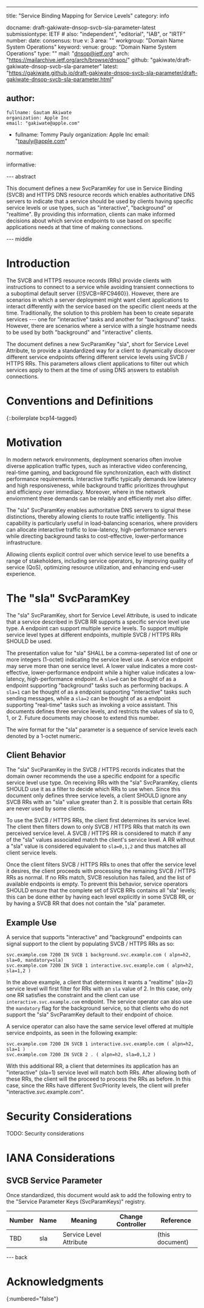 ---
title: "Service Binding Mapping for Service Levels"
category: info

docname: draft-gakiwate-dnsop-svcb-sla-parameter-latest
submissiontype: IETF  # also: "independent", "editorial", "IAB", or "IRTF"
number:
date:
consensus: true
v: 3
area: ""
workgroup: "Domain Name System Operations"
keyword:
venue:
  group: "Domain Name System Operations"
  type: ""
  mail: "dnsop@ietf.org"
  arch: "https://mailarchive.ietf.org/arch/browse/dnsop/"
  github: "gakiwate/draft-gakiwate-dnsop-svcb-sla-parameter"
  latest: "https://gakiwate.github.io/draft-gakiwate-dnsop-svcb-sla-parameter/draft-gakiwate-dnsop-svcb-sla-parameter.html"

author:
 -
    fullname: Gautam Akiwate
    organization: Apple Inc
    email: "gakiwate@apple.com"
 -
    fullname: Tommy Pauly
    organization: Apple Inc
    email: "tpauly@apple.com"

normative:

informative:

--- abstract

This document defines a new SvcParamKey for use in Service Binding (SVCB) and
HTTPS DNS resource records which enables authoritative DNS servers to indicate
that a service should be used by clients having specific service levels
or use types, such as "interactive", "background" or "realtime". By providing this
information, clients can make informed decisions about which service endpoints
to use based on specific applications needs at that time of making connections.

--- middle

# Introduction

The SVCB and HTTPS resource records (RRs) provide clients with instructions to
connect to a service while avoiding transient connections to a suboptimal
default server {{!SVCB=RFC9460}}. However, there are scenarios in which a server
deployment might want client applications to interact differently with the service
based on the specific client needs at the time.  Traditionally, the solution to
this problem has been to create separate services --- one for "interactive"
tasks and another for "background" tasks.  However, there are scenarios where
a service with a single hostname needs to be used by both "background" and
"interactive" clients.

The document defines a new SvcParamKey "sla", short for Service Level Attribute,
to provide a standardized way for a client to dynamically discover different
service endpoints offering different service levels using SVCB / HTTPS RRs.
This parameters allows client applications to filter out which services apply
to them at the time of using DNS answers to establish connections.

# Conventions and Definitions

{::boilerplate bcp14-tagged}

# Motivation

In modern network environments, deployment scenarios often involve diverse
application traffic types, such as interactive video conferencing, real-time
gaming, and background file synchronization, each with distinct performance
requirements. Interactive traffic typically demands low latency and high
responsiveness, while background traffic prioritizes throughput and efficiency
over immediacy. Moreover, where in the network enviornment these demands can
be relaibly and efficiently met also differ.

The "sla" SvcParamKey enables authoritative DNS servers to signal these
distinctions, thereby allowing clients to route traffic intelligently.  This
capability is particularly useful in load-balancing scenarios, where providers
can allocate interactive traffic to low-latency, high-performance servers while
directing background tasks to cost-effective, lower-performance infrastructure.

Allowing clients explicit control over which service level to use benefits a
range of stakeholders, including service operators, by improving quality of
service (QoS), optimizing resource utilization, and enhancing end-user
experience.

# The "sla" SvcParamKey

The "sla" SvcParamKey, short for Service Level Attribute, is used to indicate that
a service described in SVCB RR supports a specific service level use type. A
endpoint can support multiple service levels. To support multiple service level
types at different endpoints, multiple SVCB / HTTPS RRs SHOULD be used.

The presentation value for "sla" SHALL be a comma-seperated list
of one or more integers (1-octet) indicating the service level use. A service
endpoint may serve more than one service level. A lower value indicates a more
cost-effective, lower-performance endpoint while a higher value indicates a
low-latency, high-performance endpoint.  A `sla=0` can be thought of as a
endpoint supporting "background" tasks such as performing backups.  A `sla=1`
can be thought of as a endpoint supporting "interactive" tasks such sending
messages, while a `sla=2` can be thought of as a endpoint supporting "real-time"
tasks such as invoking a voice assistant.  This documents defines three service
levels, and restricts the values of sla to 0, 1, or 2.  Future documents may
choose to extend this number.

The wire format for the "sla" parameter is a sequence of service levels each
denoted by a 1-octet numeric.

## Client Behavior

The "sla" SvcParamKey in the SVCB / HTTPS records indicates that the domain
owner recommends the use a specific endpoint for a specific service level use
type. On receiving RRs with the "sla" SvcParamKey, clients SHOULD use it as a
filter to decide which RRs to use when.  Since this document only defines three
service levels, a client SHOULD ignore any SVCB RRs with an "sla" value greater
than 2. It is possible that certain RRs are never used by some clients.

To use the SVCB / HTTPS RRs, the client first determines its service level. The
client then filters down to only SVCB / HTTPS RRs that match its own perceived
service level. A SVCB / HTTPS RR is considered to match if any of the "sla"
values associated match the client's service level.  A RR without a "sla" value
is considered equivalent to `sla=0,1,2` and thus matches all client service
levels.

Once the client filters SVCB / HTTPS RRs to ones that offer the service level it
desires, the client proceeds with processing the remaining SVCB / HTTPS RRs as
normal.  If no RRs match, SVCB resolution has failed, and the list of available
endpoints is empty. To prevent this behavior, service operators SHOULD ensure
that the complete set of SVCB RRs contains all "sla" levels; this can be done
either by having each level explicitly in some SVCB RR, or by having a
SVCB RR that does not contain the "sla" parameter.

## Example Use

A service that supports "interactive" and "background" endpoints can signal
support to the client by populating SVCB / HTTPS RRs as so:

~~~
svc.example.com 7200 IN SVCB 1 background.svc.example.com ( alpn=h2, sla=0, mandatory=sla)
svc.example.com 7200 IN SVCB 1 interactive.svc.example.com ( alpn=h2, sla=1,2 )
~~~

In the above example, a client that determines it wants a "realtime" (sla=2)
service level will first filter for RRs with an `sla` value of 2. In this case,
only one RR satisfies the constraint and the client can use
`interactive.svc.example.com` endpoint. The service operator can also use the
`mandatory` flag for the background service, so that clients who do not support
the "sla" SvcParamKey default to their endpoint of choice.

A service operator can also have the same service level offered at multiple
service endpoints, as seen in the following example:

~~~
svc.example.com 7200 IN SVCB 1 interactive.svc.example.com ( alpn=h2, sla=1 )
svc.example.com 7200 IN SVCB 2 . ( alpn=h2, sla=0,1,2 )
~~~

With this additional RR, a client that determines its application has an "interactive"
(sla=1) service level will match both RRs. After allowing both of these RRs,
the client will the proceed to process the RRs as before. In this case, since
the RRs have different SvcPriority levels, the client will prefer
"interactive.svc.example.com".

# Security Considerations

TODO: Security considerations

# IANA Considerations

## SVCB Service Parameter

Once standardized, this document would ask to add the following entry to the
"Service Parameter Keys (SvcParamKeys)" registry.

| Number  | Name    | Meaning                      | Change Controller | Reference       |
| ------- | ------- | ---------------------------- | ----------------- | --------------- |
| TBD     | sla     | Service Level Attribute      |                   | (this document)  |

--- back

# Acknowledgments

{:numbered="false"}
